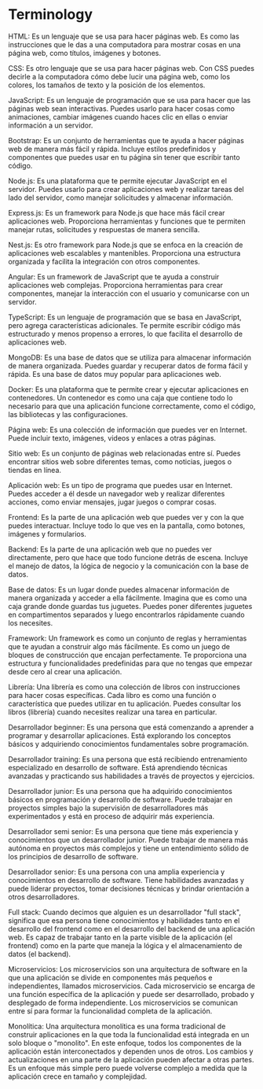 # Terminology

HTML: Es un lenguaje que se usa para hacer páginas web. Es como las instrucciones que le das a una computadora para mostrar cosas en una página web, como títulos, imágenes y botones.

CSS: Es otro lenguaje que se usa para hacer páginas web. Con CSS puedes decirle a la computadora cómo debe lucir una página web, como los colores, los tamaños de texto y la posición de los elementos.

JavaScript: Es un lenguaje de programación que se usa para hacer que las páginas web sean interactivas. Puedes usarlo para hacer cosas como animaciones, cambiar imágenes cuando haces clic en ellas o enviar información a un servidor.

Bootstrap: Es un conjunto de herramientas que te ayuda a hacer páginas web de manera más fácil y rápida. Incluye estilos predefinidos y componentes que puedes usar en tu página sin tener que escribir tanto código.

Node.js: Es una plataforma que te permite ejecutar JavaScript en el servidor. Puedes usarlo para crear aplicaciones web y realizar tareas del lado del servidor, como manejar solicitudes y almacenar información.

Express.js: Es un framework para Node.js que hace más fácil crear aplicaciones web. Proporciona herramientas y funciones que te permiten manejar rutas, solicitudes y respuestas de manera sencilla.

Nest.js: Es otro framework para Node.js que se enfoca en la creación de aplicaciones web escalables y mantenibles. Proporciona una estructura organizada y facilita la integración con otros componentes.

Angular: Es un framework de JavaScript que te ayuda a construir aplicaciones web complejas. Proporciona herramientas para crear componentes, manejar la interacción con el usuario y comunicarse con un servidor.

TypeScript: Es un lenguaje de programación que se basa en JavaScript, pero agrega características adicionales. Te permite escribir código más estructurado y menos propenso a errores, lo que facilita el desarrollo de aplicaciones web.

MongoDB: Es una base de datos que se utiliza para almacenar información de manera organizada. Puedes guardar y recuperar datos de forma fácil y rápida. Es una base de datos muy popular para aplicaciones web.

Docker: Es una plataforma que te permite crear y ejecutar aplicaciones en contenedores. Un contenedor es como una caja que contiene todo lo necesario para que una aplicación funcione correctamente, como el código, las bibliotecas y las configuraciones.

Página web: Es una colección de información que puedes ver en Internet. Puede incluir texto, imágenes, videos y enlaces a otras páginas.

Sitio web: Es un conjunto de páginas web relacionadas entre sí. Puedes encontrar sitios web sobre diferentes temas, como noticias, juegos o tiendas en línea.

Aplicación web: Es un tipo de programa que puedes usar en Internet. Puedes acceder a él desde un navegador web y realizar diferentes acciones, como enviar mensajes, jugar juegos o comprar cosas.

Frontend: Es la parte de una aplicación web que puedes ver y con la que puedes interactuar. Incluye todo lo que ves en la pantalla, como botones, imágenes y formularios.

Backend: Es la parte de una aplicación web que no puedes ver directamente, pero que hace que todo funcione detrás de escena. Incluye el manejo de datos, la lógica de negocio y la comunicación con la base de datos.

Base de datos: Es un lugar donde puedes almacenar información de manera organizada y acceder a ella fácilmente. Imagina que es como una caja grande donde guardas tus juguetes. Puedes poner diferentes juguetes en compartimentos separados y luego encontrarlos rápidamente cuando los necesites.

Framework: Un framework es como un conjunto de reglas y herramientas que te ayudan a construir algo más fácilmente. Es como un juego de bloques de construcción que encajan perfectamente. Te proporciona una estructura y funcionalidades predefinidas para que no tengas que empezar desde cero al crear una aplicación.

Librería: Una librería es como una colección de libros con instrucciones para hacer cosas específicas. Cada libro es como una función o característica que puedes utilizar en tu aplicación. Puedes consultar los libros (librería) cuando necesites realizar una tarea en particular.

Desarrollador beginner: Es una persona que está comenzando a aprender a programar y desarrollar aplicaciones. Está explorando los conceptos básicos y adquiriendo conocimientos fundamentales sobre programación.

Desarrollador training: Es una persona que está recibiendo entrenamiento especializado en desarrollo de software. Está aprendiendo técnicas avanzadas y practicando sus habilidades a través de proyectos y ejercicios.

Desarrollador junior: Es una persona que ha adquirido conocimientos básicos en programación y desarrollo de software. Puede trabajar en proyectos simples bajo la supervisión de desarrolladores más experimentados y está en proceso de adquirir más experiencia.

Desarrollador semi senior: Es una persona que tiene más experiencia y conocimientos que un desarrollador junior. Puede trabajar de manera más autónoma en proyectos más complejos y tiene un entendimiento sólido de los principios de desarrollo de software.

Desarrollador senior: Es una persona con una amplia experiencia y conocimientos en desarrollo de software. Tiene habilidades avanzadas y puede liderar proyectos, tomar decisiones técnicas y brindar orientación a otros desarrolladores.

Full stack: Cuando decimos que alguien es un desarrollador "full stack", significa que esa persona tiene conocimientos y habilidades tanto en el desarrollo del frontend como en el desarrollo del backend de una aplicación web. Es capaz de trabajar tanto en la parte visible de la aplicación (el frontend) como en la parte que maneja la lógica y el almacenamiento de datos (el backend).

Microservicios: Los microservicios son una arquitectura de software en la que una aplicación se divide en componentes más pequeños e independientes, llamados microservicios. Cada microservicio se encarga de una función específica de la aplicación y puede ser desarrollado, probado y desplegado de forma independiente. Los microservicios se comunican entre sí para formar la funcionalidad completa de la aplicación.

Monolítica: Una arquitectura monolítica es una forma tradicional de construir aplicaciones en la que toda la funcionalidad está integrada en un solo bloque o "monolito". En este enfoque, todos los componentes de la aplicación están interconectados y dependen unos de otros. Los cambios y actualizaciones en una parte de la aplicación pueden afectar a otras partes. Es un enfoque más simple pero puede volverse complejo a medida que la aplicación crece en tamaño y complejidad.
